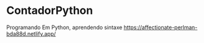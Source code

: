 # ContadorPython
Programando Em Python, aprendendo sintaxe
https://affectionate-perlman-bda88d.netlify.app/